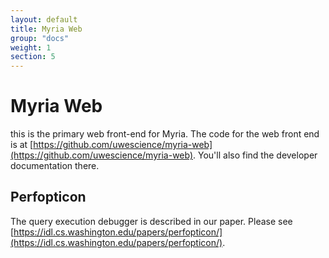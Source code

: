 ```yaml
---
layout: default
title: Myria Web
group: "docs"
weight: 1
section: 5
---
```


# Myria Web

this is the primary web front-end for Myria. The code for the web front end is at [https://github.com/uwescience/myria-web](https://github.com/uwescience/myria-web). You'll also find the developer documentation there.

## Perfopticon

The query execution debugger is described in our paper. Please see [https://idl.cs.washington.edu/papers/perfopticon/](https://idl.cs.washington.edu/papers/perfopticon/).
